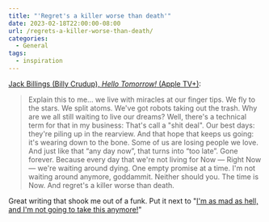 ```yaml
---
title: "'Regret's a killer worse than death'"
date: 2023-02-18T22:00:00-08:00
url: /regrets-a-killer-worse-than-death/
categories:
  - General
tags:
  - inspiration
---
```


[Jack Billings (Billy Crudup), _Hello Tomorrow!_ (Apple TV+)](https://tv.apple.com/us/episode/your-brighter-tomorrow-today/umc.cmc.674xap9t3t7pfc9o1y61rngr5):

> Explain this to me… we live with miracles at our finger tips. We fly to the stars. We split atoms. We've got robots taking out the trash. Why are we all still waiting to live our dreams? Well, there's a technical term for that in my business: That's call a "shit deal". Our best days: they're piling up in the rearview. And that hope that keeps us going: it's wearing down to the bone. Some of us are losing people we love. And just like that “any day now”, that turns into “too late”. Gone forever. Because every day that we're not living for Now — Right Now — we're waiting around dying. One empty promise at a time. I'm not waiting around anymore, goddammit. Neither should you. The time is Now. And regret's a killer worse than death.

Great writing that shook me out of a funk. Put it next to "[I'm as mad as hell, and I'm not going to take this anymore!](https://www.youtube.com/watch?v=ZwMVMbmQBug)"
